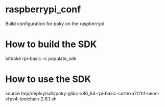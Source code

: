 # raspberrypi_conf
Build configuration for poky on the raspberrypi

# How to build the SDK

bitbake rpi-basic -c populate_sdk

# How to use the SDK
source tmp/deploy/sdk/poky-glibc-x86_64-rpi-basic-cortexa7t2hf-neon-vfpv4-toolchain-2.6.1.sh
